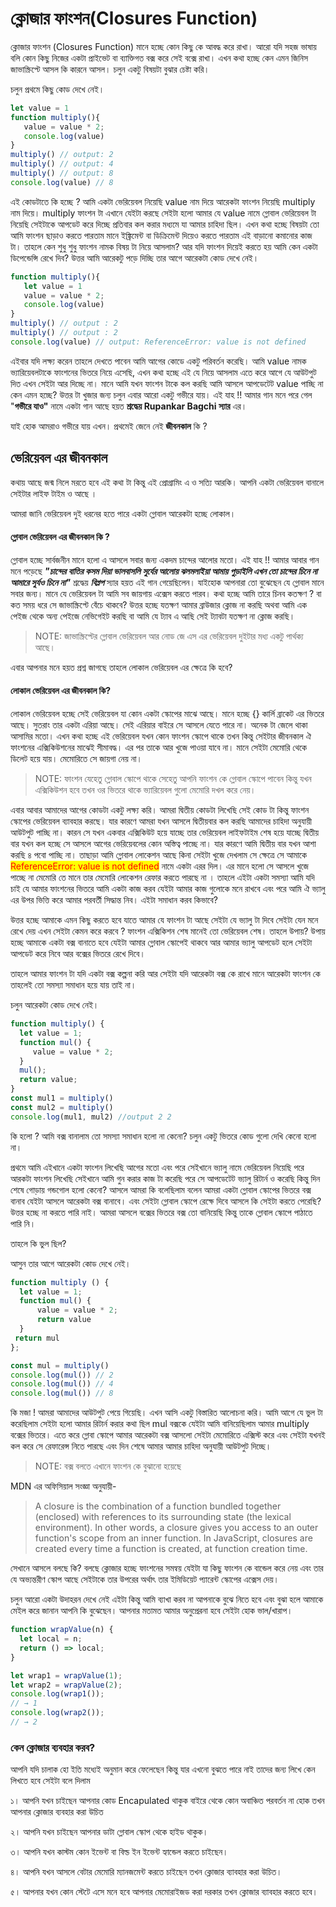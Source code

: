 # ক্লোজার ফাংশন(Closures Function)

ক্লোজার ফাংশন (Closures Function) মানে হচ্ছে কোন কিছু কে আবদ্ধ করে রাখা। আরো যদি সহজ ভাষায় বলি কোন কিছু নিজের একটা প্রাইভেট বা ব্যাক্তিগত বক্স করে সেই বক্সে রাখা। এখন কথা হচ্ছে কেন এমন জিনিস জাভাস্ক্রিপ্টে আসল কি কারনে আসল। চলুন একটু বিষয়টা বুঝার চেষ্টা করি।

চলুন প্রথমে কিছু কোড দেখে নেই।

```javascript
let value = 1
function multiply(){
   value = value * 2;
   console.log(value)
}  
multiply() // output: 2
multiply() // output: 4
multiply() // output: 8
console.log(value) // 8
```

এই কোডটাতে কি হচ্ছে ? আমি একটা ভেরিয়েবল নিয়েছি value নাম দিয়ে আরেকটা ফাংশন নিয়েছি multiply নাম দিয়ে। multiply ফাংশন টা এখানে যেইটা করছে সেইটা হলো আমার যে value নামে গ্লোবাল ভেরিয়েবল টা নিয়েছি সেইটাকে আপডেট করে দিচ্ছে প্রতিবার কল করার মধ্যমে যা আমার চাহিদা ছিল। এখন কথা হচ্ছে বিষয়টা তো আমি ফাংশন ছাড়াও করতে পারতাম মানে ইঙ্ক্রিমেন্ট বা ডিক্রিমেন্ট দিয়েও করতে পারতাম এই বাড়ানো কমানোর কাজ টা। তাহলে কেন শুধু শুধু ফাংশন নামক বিষয় টা নিয়ে আসলাম? আর যদি ফাংশন দিয়েই করতে হয় আমি কেন একটা ডিপেন্ডেন্সি রেখে দিব? উত্তর আমি আরেকটু পড়ে দিচ্ছি তার আগে আরেকটা কোড দেখে নেই।&#x20;

```javascript
function multiply(){
   let value = 1
   value = value * 2;
   console.log(value)
}  
multiply() // output : 2
multiply() // output : 2
console.log(value) // output: ReferenceError: value is not defined
```

এইবার যদি লক্ষ্য করেন তাহলে দেখতে পাবেন আমি আগের কোডে একটু পরিবর্তন করেছি। আমি value নামক ভ্যারিয়েবলটাকে ফাংশনের ভিতরে নিয়ে এসেছি, এখন কথা হচ্ছে এই যে নিয়ে আসলাম এতে করে আগে যে আউটপুট দিত এখন সেইটা আর দিচ্ছে না। মানে আমি যখন ফাংশন টাকে কল করছি আমি আসলে আপডেটেট value পাচ্ছি না কেন এমন হচ্ছে? উত্তর টা খুজার জন্য চলুন এবার আরো একটু গভীরে যায়। এই যাহ !! আমার গান মনে পরে গেল "**গভীরে যাও"** নামে একটা গান আছে হয়ত **শ্রদ্ধেয় Rupankar Bagchi স্যার** এর।

যাই হোক আমরাও গভীরে যায় এখন। প্রথমেই জেনে নেই **জীবনকাল** কি ?

## **ভেরিয়েবল এর জীবনকাল**&#x20;

কথায় আছে জন্ম নিলে মরতে হবে এই কথা টা কিন্তু এই প্রোগ্রামিং এ ও সত্যি আরকি। আপনি একটা ভেরিয়েবল বানালে সেইটার লাইফ টাইম ও আছে ।

আমরা জানি ভেরিয়েবল দুই ধরনের হতে পারে একটা গ্লোবাল আরেকটা হচ্ছে লোকাল।&#x20;

#### গ্লোবাল ভেরিয়েবল এর জীবনকাল কি ?&#x20;

গ্লোবাল হচ্ছে সার্বজনীন মানে হলো এ আসলে সবার জন্য একদম চান্দের আলোর মতো। এই যাহ !! আমার আবার গান মনে পড়েছে _**"চান্দের বাতির কসম দিয়া ভালবাসলি সুর্যের আলোয় ঝলমলাইয়া আমায় পুড়াইলি এখন তো চান্দের চিনে না আমারে সুর্যও চিনে না"**_ শ্রদ্ধেয় _**বিপ্লপ**_ স্যার হয়ত এই গান গেয়েছিলেন। যাইহোক আপনারা তো বুঝেছেন যে গ্লোবাল মানে সবার জন্য। মানে যে ভেরিয়েবল টা আমি সব জায়গায় এক্সেস করতে পারব। কথা হচ্ছে আমি তারে চিনব কতক্ষণ ? বা কত সময় ধরে সে জাভাস্ক্রিপ্টে বেঁচে থাকবে? উত্তর হচ্ছে যতক্ষণ আমার ব্রাউজার ক্লোজ না করছি অথবা আমি এক পেইজ থেকে অন্য পেইজে নেভিগেইট করছি বা আমি যে ট্যাব এ আছি সেই ট্যাবটা যতক্ষণ না ক্লোজ করছি।&#x20;

> NOTE: জাভাস্ক্রিপ্টের গ্লোবাল ভেরিয়েবল আর নোড জে এস এর ভেরিয়েবল দুইটার মধ্য একটু পার্থক্য আছে।

এবার আপনার মনে হয়ত প্রশ্ন জাগছে তাহলে লোকাল ভেরিয়েবল এর ক্ষেত্রে কি হবে?&#x20;

#### লোকাল ভেরিয়েবল এর জীবনকাল কি?

লোকাল ভেরিয়েবল হচ্ছে সেই ভেরিয়েবল যা কোন একটা স্কোপের মাঝে আছে। মানে হচ্ছে {} কার্লি ব্রাকেট এর ভিতরে আছে। সুতরাং তার একটা এরিয়া আছে। সেই এরিয়ার বাইরে সে আসলে যেতে পারে না। অনেক টা জেলে থাকা আসামির মতো। এখন কথা হচ্ছে এই ভেরিয়েবল যখন কোন ফাংশন স্কোপে থাকে তখন কিন্তু সেইটার জীবনকাল ঐ ফাংশনের এক্সিকিউশনের মাঝেই সীমাবদ্ধ। এর পর তাকে আর খুজে পাওয়া যাবে না। মানে সেইটা মেমোরি থেকে ডিলেট হয়ে যায়। মেমোরিতে সে জায়গা নেয় না।

> NOTE: ফাংশন যেহেতু গ্লোবাল স্কোপে থাকে সেহেতু আপনি ফাংশন কে গ্লোবাল স্কোপে পাবেন কিন্তু যখন এক্সিকিউশন হবে তখন ওর ভিতরে থাকে ভ্যারিয়েবল গুলো মেমোরি দখল করে নেয়।&#x20;



এবার আবার আমাদের আগের কোডটা একটু লক্ষ্য করি। আমরা দ্বিতীয় কোডটা লিখেছি সেই কোড টা কিন্তু ফাংশন স্কোপের ভেরিয়েবল ব্যাবহার করছে। যার কারণে আমরা যখন আসলে দ্বিতীয়বার কল করছি আমাদের চাহিদা অনুযায়ী আউটপুট পাচ্ছি না। কারন সে যখন একবার এক্সিকিউট হয়ে যাচ্ছে তার ভেরিয়েবল লাইফটাইম শেষ হয়ে যাচ্ছে দ্বিতীয় বার যখন কল হচ্ছে সে আসলে আগের ভেরিয়েবলের কোন অস্তিত্ব পাচ্ছে না। যার কারণে আমি দ্বিতীয় বার যখন আশা করছি ৪ পবো পাচ্ছি না। তাছাড়া আমি গ্লোবাল লোকেশন আছে কিনা সেইটা খুজে দেখলাম সে ক্ষেত্রে সে আমাকে <mark style="color:red;">ReferenceError: value is not defined</mark> নামে একটা এরর দিল। এর মানে হলো সে আসলে খুজে পাচ্ছে না মেমোরি তে মানে তার মেমোরি লোকেশন রেফার করতে পারছে না । তাহলে এইটা একটা সমস্যা আমি যদি চাই যে আমার ফাংশনের ভিতরে আমি একটা কাজ করব যেইটা আমার কাজ গুলোকে মনে রাখবে এবং পরে আমি ঐ ভ্যালু এর উপর ভিত্তি করে আমার পরবর্তী সিদ্ধান্ত নিব। এইটা সমাধান করব কিভাবে?

উত্তর হচ্ছে আমাকে এমন কিছু করতে হবে যাতে আমার যে ফাংশন টা আছে সেইটা যে ভ্যালু টা দিবে সেইটা যেন মনে রেখে দেয় এখন সেইটা কেমন করে করবে ? ফাংশন এক্সিকিশন শেষ মানেই তো ভেরিয়েবল শেষ। তাহলে উপায়? উপায় হচ্ছে আমাকে একটা বক্স বানাতে হবে যেইটা আমার গ্লোবাল স্কোপেই থাকবে আর আমার ভ্যালু আপডেট হলে সেইটা আপডেট করে নিবে আর বক্সের ভিতরে রেখে দিবে।&#x20;

তাহলে আমার ফাংশন টা যদি একটা বক্স কল্পনা করি আর সেইটা যদি আরেকটা বক্স কে রাখে মানে আরেকটা ফাংশন কে তাহলেই তো সমস্যা সমাধান হয়ে যায় তাই না।&#x20;

চলুন আরেকটা কোড দেখে নেই।&#x20;

```javascript
function multiply() {
  let value = 1;
  function mul() {
     value = value * 2;
  }
  mul();  
  return value; 
}
const mul1 = multiply()
const mul2 = multiply()
console.log(mul1, mul2) //output 2 2
```

কি হলো ? আমি বক্স বানালাম তো সমস্যা সমাধান হলো না কেনো? চলুন একটু ভিতরে কোড গুলো দেখি কেনো হলো না।

প্রথমে আমি এইখানে একটা ফাংশন লিখেছি আগের মতো এবং পরে সেইখানে ভ্যালু নামে ভেরিয়েবল নিয়েছি পরে আরকটা ফাংশন লিখেছি সেইখানে আমি গুন করার কাজ টা করেছি পরে সে আপডেটেট ভ্যালু রিটার্ন ও করেছি কিন্তু দিন শেষে গোড়ায় গন্ডগোল হলো কেনো? আসলে আমরা কি বলেছিলাম বলেন আমরা একটা গ্লোবাল স্কোপের ভিতরে বক্স বানাব যেইটা আসলে আরেকটা বক্স বানাবে। এবং সেইটা গ্লোবাল স্কোপে রেক্ষে দিবে আসলে কি সেইটা করতে পেরেছি? উত্তর হচ্ছে না করতে পারি নাই। আমরা আসলে বক্সের ভিতরে বক্স তো বানিয়েছি কিন্তু তাকে গ্লোবাল স্কোপে পাঠাতে পারি নি।

তাহলে কি ভুল ছিল?

আসুন তার আগে আরেকটা কোড দেখে নেই।

```javascript
function multiply () {
  let value = 1;
  function mul() {
      value = value * 2; 
      return value
  }
 return mul
};

const mul = multiply()
console.log(mul()) // 2
console.log(mul()) // 4
console.log(mul()) // 8
```

কি মজা ! আমরা আমাদের আউটপুট পেয়ে গিয়েছি। এখন আসি একটু বিস্তারিত আলোচনা করি। আমি আগে যে ভুল টা করেছিলাম সেইটা হলো আমার রিটার্ন করার কথা ছিল mul বক্সকে যেইটা আমি বানিয়েছিলাম আমার multiply বক্সের ভিতরে। এতে করে গ্লোবা স্কোপে আমার আরেকটা বক্স আসলো সেইটা মেমোরিতে এক্সিস্ট করে এবং সেইটা যখনই কল করে সে রেফারেন্স নিতে পারছে এবং দিন শেষে আমার আমার চাহিদা অনুযায়ী আউটপুট দিচ্ছে।&#x20;

> NOTE: বক্স বলতে এখানে ফাংশন কে বুঝানো হয়েছে

MDN এর অফিসিয়াল সংজ্ঞা অনুযায়ী- &#x20;

> A closure is the combination of a function bundled together (enclosed) with references to its surrounding state (the lexical environment). In other words, a closure gives you access to an outer function's scope from an inner function. In JavaScript, closures are created every time a function is created, at function creation time.

সেখানে আসলে বলছে কি? বলছে ক্লোজার হচ্ছে ফাংশনের সমন্বয় যেইটা যা কিছু ফাংশন কে বান্ডেল করে নেয় এবং তার যে অভ্যন্তরীণ স্কোপ আছে সেইটাকে তার উপরের অর্থাৎ তার ইমিডিয়েট প্যারেন্ট স্কোপের এক্সেস দেয়।&#x20;

চলুন আরো একটা উদাহরন দেখে নেই এইটা কিন্তু আমি ব্যাখা করব না আপনাকে বুঝে নিতে হবে এবং বুঝা হলে আমাকে মেইল করে জানান আপনি কি বুঝেছেন। আপনার মতামত আমার অনুপ্রেরনা হবে সেইটা হোক ভাল/খারাপ।

```javascript
function wrapValue(n) {
  let local = n;
  return () => local;
}

let wrap1 = wrapValue(1);
let wrap2 = wrapValue(2);
console.log(wrap1());
// → 1
console.log(wrap2());
// → 2
```



### কেন ক্লোজার ব্যবহার করব?

আপনি যদি চালাক হো ইতি মধ্যেই অনুমান করে ফেলেছেন কিন্তু যার এখনো বুঝতে পারে নাই তাদের জন্য লিখে কেন লিখতে হবে সেইটা বলে দিলাম

১। আপনি যখন চাইছেন আপনার কোড Encapulated থাকুক বাইরে থেকে কোন অবাঞ্চিত পরবর্তন না হোক তখন আপনার ক্লোজার ব্যবহার করা উচিত

২। আপনি যখন চাইছেন আপনার ডাটা গ্লোবাল স্কোপ থেকে হাইড থাকুক।

৩। আপনি যখন কাস্টম কোন ইভেন্ট বা বিল্ড ইন ইভেন্ট হ্যান্ডেল করতে চাইছেন।

৪। আপনি যখন আসলে বেটার মেমোরি ম্যানজমেন্ট করতে চাইছেন তখন ক্লোজার ব্যাবহার করা উচিত।&#x20;

৫। আপনার যখন কোন স্টেটে এসে মনে হবে আপনার মেমোরাইজড করা দরকার তখন ক্লোজার ব্যাবহার করতে হবে।&#x20;
